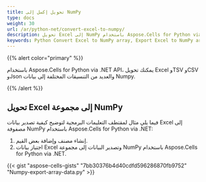 ```yaml
---
title: تحويل إكسل إلى NumPy
type: docs
weight: 30
url: /ar/python-net/convert-excel-to-numpy/
description: تحويل Excel إلى NumPy باستخدام Aspose.Cells for Python via .NET API.
keywords: Python Convert Excel to NumPy array, Export Excel to NumPy array in Python via NET, Python Convert xlsx to  NumPy array, Excel to NumPy array using Python.
---
```

{{% alert color="primary" %}}

باستخدام Aspose.Cells for Python via .NET API، يمكنك تحويل Excel وTSV وCSV وJson والعديد من التنسيقات المختلفة إلى بيانات Numpy.


{{% /alert %}}

##  **تحويل Excel إلى مجموعة NumPy**
فيما يلي مثال لمقتطف التعليمات البرمجية لتوضيح كيفية تصدير بيانات Excel إلى مصفوفة NumPy باستخدام Aspose.Cells for Python via .NET:
1. إنشاء مصنف وإضافة بعض القيم.
1. اجتياز بيانات Excel وتصدير البيانات إلى مجموعة NumPy باستخدام Aspose.Cells for Python via .NET.


{{< gist "aspose-cells-gists" "7bb30376b4d40cdfd596286870fb9752" "Numpy-export-array-data.py" >}}